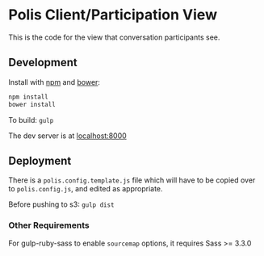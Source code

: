 Polis Client/Participation View
===============================

This is the code for the view that conversation participants see.


Development
-----------

Install with [npm](https://www.npmsjs.org/) and [bower](http://bower.io/):

```sh
npm install
bower install
```

To build: `gulp`

The dev server is at [localhost:8000](http://localhost:8000/)


Deployment
----------

There is a `polis.config.template.js` file which will have to be copied over to `polis.config.js`, and edited as appropriate.

Before pushing to s3: `gulp dist`


### Other Requirements

For gulp-ruby-sass to enable `sourcemap` options, it requires Sass >= 3.3.0

